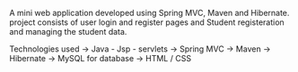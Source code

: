 A mini web application developed using Spring MVC, Maven and Hibernate.
project consists of user login and register pages and Student registeration and managing the student data.

Technologies used
-> Java - Jsp - servlets
-> Spring MVC
-> Maven
-> Hibernate
-> MySQL for database
-> HTML / CSS
